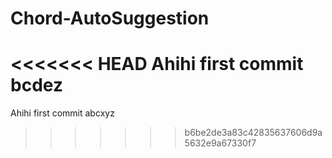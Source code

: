# Chord-AutoSuggestion
<<<<<<< HEAD
Ahihi first commit bcdez
=======
Ahihi first commit abcxyz
>>>>>>> b6be2de3a83c42835637606d9a5632e9a67330f7
